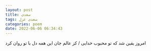 ```yaml
---
layout: post
title: سعدی
tags: سعدی غزل
categories: poem
date: 2022-06-06 06:34:43
---
```


امروز یقین شد که تو محبوب خدایی / کز عالم جان این همه دل با تو روان کرد
